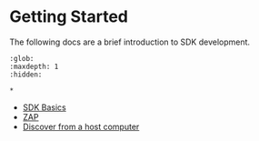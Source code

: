 # Getting Started

The following docs are a brief introduction to SDK development.

```{toctree}
:glob:
:maxdepth: 1
:hidden:

*

```

-   [SDK Basics](./SDKBasics.md)
-   [ZAP](./zap.md)
-   [Discover from a host computer](./discovery_from_a_host_computer.md)
